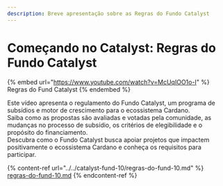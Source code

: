 ```yaml
---
description: Breve apresentação sobre as Regras do Fundo Catalyst
---
```


# Começando no Catalyst: Regras do Fundo Catalyst

{% embed url="https://www.youtube.com/watch?v=McUqIOO1o-I" %}
Regras do Fund Catalyst
{% endembed %}

Este vídeo apresenta o regulamento do Fundo Catalyst, um programa de subsídios e motor de crescimento para o ecossistema Cardano. \
Saiba como as propostas são avaliadas e votadas pela comunidade, as mudanças no processo de subsídio, os critérios de elegibilidade e o propósito do financiamento. \
Descubra como o Fundo Catalyst busca apoiar projetos que impactem positivamente o ecossistema Cardano e conheça os requisitos para participar.

{% content-ref url="../../catalyst-fund-10/regras-do-fund-10.md" %}
[regras-do-fund-10.md](../../catalyst-fund-10/regras-do-fund-10.md)
{% endcontent-ref %}
